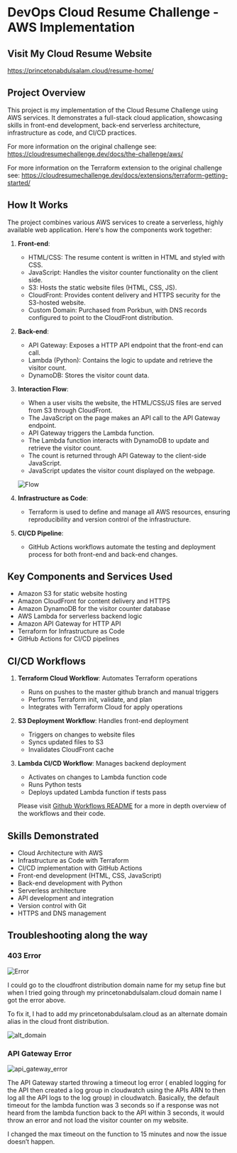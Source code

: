 # DevOps Cloud Resume Challenge - AWS Implementation

## Visit My Cloud Resume Website
https://princetonabdulsalam.cloud/resume-home/

## Project Overview
This project is my implementation of the Cloud Resume Challenge using AWS services. It demonstrates a full-stack cloud application, showcasing skills in front-end development, back-end serverless architecture, infrastructure as code, and CI/CD practices.

For more information on the original challenge see:
https://cloudresumechallenge.dev/docs/the-challenge/aws/

For more information on the Terraform extension to the original challenge see: https://cloudresumechallenge.dev/docs/extensions/terraform-getting-started/

## How It Works
The project combines various AWS services to create a serverless, highly available web application. Here's how the components work together:

1. **Front-end**:
   - HTML/CSS: The resume content is written in HTML and styled with CSS.
   - JavaScript: Handles the visitor counter functionality on the client side.
   - S3: Hosts the static website files (HTML, CSS, JS).
   - CloudFront: Provides content delivery and HTTPS security for the S3-hosted website.
   - Custom Domain: Purchased from Porkbun, with DNS records configured to point to the CloudFront distribution.


2. **Back-end**:
   - API Gateway: Exposes a HTTP API endpoint that the front-end can call.
   - Lambda (Python): Contains the logic to update and retrieve the visitor count.
   - DynamoDB: Stores the visitor count data.

3. **Interaction Flow**:
   - When a user visits the website, the HTML/CSS/JS files are served from S3 through CloudFront.
   - The JavaScript on the page makes an API call to the API Gateway endpoint.
   - API Gateway triggers the Lambda function.
   - The Lambda function interacts with DynamoDB to update and retrieve the visitor count.
   - The count is returned through API Gateway to the client-side JavaScript.
   - JavaScript updates the visitor count displayed on the webpage.

   ![Flow](https://github.com/Princeton45/DevOps-Cloud-Resume-Challenge/blob/master/images/image%20(1).png)

4. **Infrastructure as Code**:
   - Terraform is used to define and manage all AWS resources, ensuring reproducibility and version control of the infrastructure.

5. **CI/CD Pipeline**:
   - GitHub Actions workflows automate the testing and deployment process for both front-end and back-end changes.

## Key Components and Services Used
- Amazon S3 for static website hosting
- Amazon CloudFront for content delivery and HTTPS
- Amazon DynamoDB for the visitor counter database
- AWS Lambda for serverless backend logic
- Amazon API Gateway for HTTP API
- Terraform for Infrastructure as Code
- GitHub Actions for CI/CD pipelines

## CI/CD Workflows
1. **Terraform Cloud Workflow**: Automates Terraform operations
   - Runs on pushes to the master github branch and manual triggers
   - Performs Terraform init, validate, and plan
   - Integrates with Terraform Cloud for apply operations

2. **S3 Deployment Workflow**: Handles front-end deployment
   - Triggers on changes to website files
   - Syncs updated files to S3
   - Invalidates CloudFront cache

3. **Lambda CI/CD Workflow**: Manages backend deployment
   - Activates on changes to Lambda function code
   - Runs Python tests
   - Deploys updated Lambda function if tests pass

   Please visit [Github Workflows README](https://github.com/Princeton45/DevOps-Cloud-Resume-Challenge/tree/master/.github/workflows) for a more in depth overview of the workflows and their code.

## Skills Demonstrated
- Cloud Architecture with AWS
- Infrastructure as Code with Terraform
- CI/CD implementation with GitHub Actions
- Front-end development (HTML, CSS, JavaScript)
- Back-end development with Python
- Serverless architecture
- API development and integration
- Version control with Git
- HTTPS and DNS management

## Troubleshooting along the way

### 403 Error
![Error](https://github.com/Princeton45/DevOps-Cloud-Resume-Challenge/blob/master/images/403_error.png)

I could go to the cloudfront distribution domain name for my setup fine but when I tried going through my princetonabdulsalam.cloud domain name I got the error above.

To fix it, I had to add my princetonabdulsalam.cloud as an alternate domain alias in the cloud front distribution.

![alt_domain](https://github.com/Princeton45/DevOps-Cloud-Resume-Challenge/blob/master/images/alt_domain.png)

### API Gateway Error

![api_gateway_error](https://github.com/Princeton45/DevOps-Cloud-Resume-Challenge/blob/master/images/api_gateway_error.png)

The API Gateway started throwing a timeout log error ( enabled logging for the API then created a log group in cloudwatch using the APIs ARN to then log all the API logs to the log group) in cloudwatch. Basically, the default timeout for the lambda function was 3 seconds so if a response was not heard from the lambda function back to the API within 3 seconds, it would throw an error and not load the visitor counter on my website.

I changed the max timeout on the function to 15 minutes and now the issue doesn’t happen.